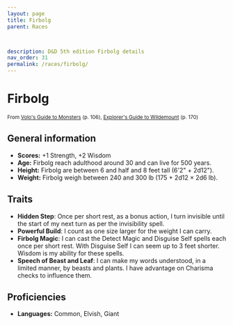 ```yaml
---
layout: page
title: Firbolg
parent: Races



description: D&D 5th edition Firbolg details
nav_order: 31
permalink: /races/firbolg/
---
```


# Firbolg

<small>From <a target="_blank" href="https://dnd.wizards.com/products/tabletop-games/rpg-products/volos-guide-to-monsters">Volo's Guide to Monsters</a> (p. 106), <a target="_blank" href="https://dnd.wizards.com/products/wildemount">Explorer's Guide to Wildemount</a> (p. 170)</small>


## General information

- **Scores:** +1 Strength, +2 Wisdom
- **Age:** Firbolg reach adulthood around 30 and can live for 500 years.
- **Height:** Firbolg are between 6 and half and 8 feet tall (6'2" + 2d12").
- **Weight:** Firbolg weigh between 240 and 300 lb (175 + 2d12 × 2d6 lb).

## Traits

- **Hidden Step**: Once per short rest, as a bonus action, I turn invisible until the start of my next turn as per the invisibility spell.
- **Powerful Build**: I count as one size larger for the weight I can carry.
- **Firbolg Magic**: I can cast the Detect Magic and Disguise Self spells each once per short rest. With Disguise Self I can seem up to 3 feet shorter. Wisdom is my ability for these spells.
- **Speech of Beast and Leaf**: I can make my words understood, in a limited manner, by beasts and plants. I have advantage on Charisma checks to influence them.

## Proficiencies

- **Languages:** Common, Elvish, Giant